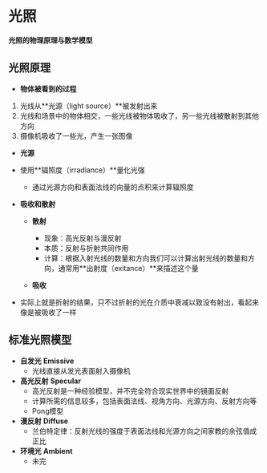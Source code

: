 # 光照

**光照的物理原理与数学模型**

## 光照原理

* **物体被看到的过程**

1. 光线从**光源（light source）**被发射出来
2. 光线和场景中的物体相交，一些光线被物体吸收了，另一些光线被散射到其他方向
3. 摄像机吸收了一些光，产生一张图像

* **光源**
* 使用**辐照度（irradiance）**量化光强
  * 通过光源方向和表面法线的向量的点积来计算辐照度
  
* **吸收和散射**

  * **散射**
  	* 现象：高光反射与漫反射
    * 本质：反射与折射共同作用
    * 计算：根据入射光线的数量和方向我们可以计算出射光线的数量和方向，通常用**出射度（exitance）**来描述这个量

  * **吸收**
* 实际上就是折射的结果，只不过折射的光在介质中衰减以致没有射出，看起来像是被吸收了一样

 

## 标准光照模型

* **自发光** **Emissive**
	* 光线直接从发光表面射入摄像机
* **高光反射** **Specular**
	* 高光反射是一种经验模型，并不完全符合现实世界中的镜面反射
	* 计算所需的信息较多，包括表面法线、视角方向、光源方向、反射方向等
	* Pong模型
* **漫反射** **Diffuse**
	* 兰伯特定律：反射光线的强度于表面法线和光源方向之间家教的余弦值成正比
* **环境光** **Ambient**
	* 未完





